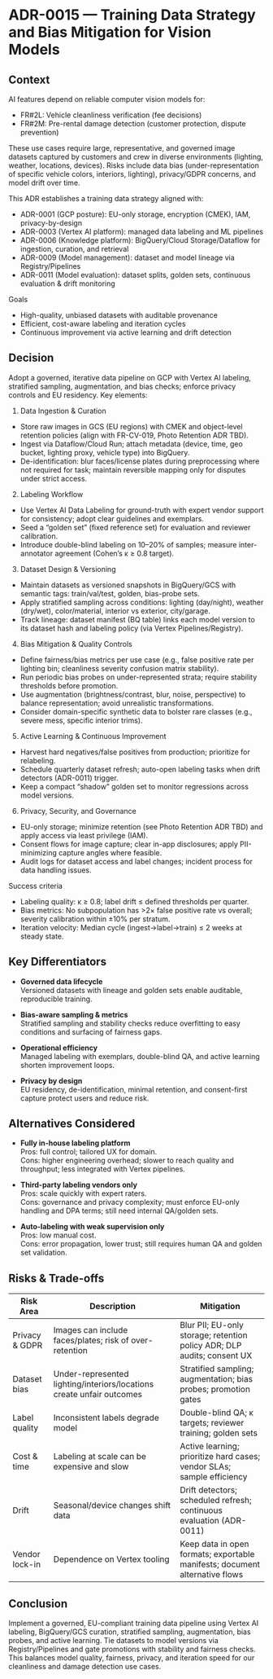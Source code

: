 # ADR-0015 — Training Data Strategy and Bias Mitigation for Vision Models

## Context

AI features depend on reliable computer vision models for:
- FR#2L: Vehicle cleanliness verification (fee decisions)
- FR#2M: Pre-rental damage detection (customer protection, dispute prevention)

These use cases require large, representative, and governed image datasets captured by customers and crew in diverse environments (lighting, weather, locations, devices). Risks include data bias (under-representation of specific vehicle colors, interiors, lighting), privacy/GDPR concerns, and model drift over time.

This ADR establishes a training data strategy aligned with:
- ADR-0001 (GCP posture): EU-only storage, encryption (CMEK), IAM, privacy-by-design
- ADR-0003 (Vertex AI platform): managed data labeling and ML pipelines
- ADR-0006 (Knowledge platform): BigQuery/Cloud Storage/Dataflow for ingestion, curation, and retrieval
- ADR-0009 (Model management): dataset and model lineage via Registry/Pipelines
- ADR-0011 (Model evaluation): dataset splits, golden sets, continuous evaluation & drift monitoring

Goals
- High-quality, unbiased datasets with auditable provenance
- Efficient, cost-aware labeling and iteration cycles
- Continuous improvement via active learning and drift detection

## Decision

Adopt a governed, iterative data pipeline on GCP with Vertex AI labeling, stratified sampling, augmentation, and bias checks; enforce privacy controls and EU residency. Key elements:

1) Data Ingestion & Curation
- Store raw images in GCS (EU regions) with CMEK and object-level retention policies (align with FR-CV-019, Photo Retention ADR TBD).  
- Ingest via Dataflow/Cloud Run; attach metadata (device, time, geo bucket, lighting proxy, vehicle type) into BigQuery.  
- De-identification: blur faces/license plates during preprocessing where not required for task; maintain reversible mapping only for disputes under strict access.

2) Labeling Workflow
- Use Vertex AI Data Labeling for ground-truth with expert vendor support for consistency; adopt clear guidelines and exemplars.  
- Seed a “golden set” (fixed reference set) for evaluation and reviewer calibration.  
- Introduce double-blind labeling on 10–20% of samples; measure inter-annotator agreement (Cohen’s κ ≥ 0.8 target).

3) Dataset Design & Versioning
- Maintain datasets as versioned snapshots in BigQuery/GCS with semantic tags: train/val/test, golden, bias-probe sets.  
- Apply stratified sampling across conditions: lighting (day/night), weather (dry/wet), color/material, interior vs exterior, city/garage.  
- Track lineage: dataset manifest (BQ table) links each model version to its dataset hash and labeling policy (via Vertex Pipelines/Registry).

4) Bias Mitigation & Quality Controls
- Define fairness/bias metrics per use case (e.g., false positive rate per lighting bin; cleanliness severity confusion matrix stability).  
- Run periodic bias probes on under-represented strata; require stability thresholds before promotion.  
- Use augmentation (brightness/contrast, blur, noise, perspective) to balance representation; avoid unrealistic transformations.  
- Consider domain-specific synthetic data to bolster rare classes (e.g., severe mess, specific interior trims). 

5) Active Learning & Continuous Improvement
- Harvest hard negatives/false positives from production; prioritize for relabeling.  
- Schedule quarterly dataset refresh; auto-open labeling tasks when drift detectors (ADR-0011) trigger.  
- Keep a compact “shadow” golden set to monitor regressions across model versions.

6) Privacy, Security, and Governance
- EU-only storage; minimize retention (see Photo Retention ADR TBD) and apply access via least privilege (IAM).  
- Consent flows for image capture; clear in-app disclosures; apply PII-minimizing capture angles where feasible.  
- Audit logs for dataset access and label changes; incident process for data handling issues.

Success criteria
- Labeling quality: κ ≥ 0.8; label drift ≤ defined thresholds per quarter.  
- Bias metrics: No subpopulation has >2× false positive rate vs overall; severity calibration within ±10% per stratum.  
- Iteration velocity: Median cycle (ingest→label→train) ≤ 2 weeks at steady state.

## Key Differentiators

- **Governed data lifecycle**  
  Versioned datasets with lineage and golden sets enable auditable, reproducible training.

- **Bias-aware sampling & metrics**  
  Stratified sampling and stability checks reduce overfitting to easy conditions and surfacing of fairness gaps.

- **Operational efficiency**  
  Managed labeling with exemplars, double-blind QA, and active learning shorten improvement loops.

- **Privacy by design**  
  EU residency, de-identification, minimal retention, and consent-first capture protect users and reduce risk.

## Alternatives Considered

- **Fully in-house labeling platform**  
  Pros: full control; tailored UX for domain.  
  Cons: higher engineering overhead; slower to reach quality and throughput; less integrated with Vertex pipelines.

- **Third-party labeling vendors only**  
  Pros: scale quickly with expert raters.  
  Cons: governance and privacy complexity; must enforce EU-only handling and DPA terms; still need internal QA/golden sets.

- **Auto-labeling with weak supervision only**  
  Pros: low manual cost.  
  Cons: error propagation, lower trust; still requires human QA and golden set validation.

## Risks & Trade-offs

| Risk Area | Description | Mitigation |
|--|--|--|
| Privacy & GDPR | Images can include faces/plates; risk of over-retention | Blur PII; EU-only storage; retention policy ADR; DLP audits; consent UX |
| Dataset bias | Under-represented lighting/interiors/locations create unfair outcomes | Stratified sampling; augmentation; bias probes; promotion gates |
| Label quality | Inconsistent labels degrade model | Double-blind QA; κ targets; reviewer training; golden sets |
| Cost & time | Labeling at scale can be expensive and slow | Active learning; prioritize hard cases; vendor SLAs; sample efficiency |
| Drift | Seasonal/device changes shift data | Drift detectors; scheduled refresh; continuous evaluation (ADR-0011) |
| Vendor lock-in | Dependence on Vertex tooling | Keep data in open formats; exportable manifests; document alternative flows |

## Conclusion

Implement a governed, EU-compliant training data pipeline using Vertex AI labeling, BigQuery/GCS curation, stratified sampling, augmentation, bias probes, and active learning. Tie datasets to model versions via Registry/Pipelines and gate promotions with stability and fairness checks. This balances model quality, fairness, privacy, and iteration speed for our cleanliness and damage detection use cases.
